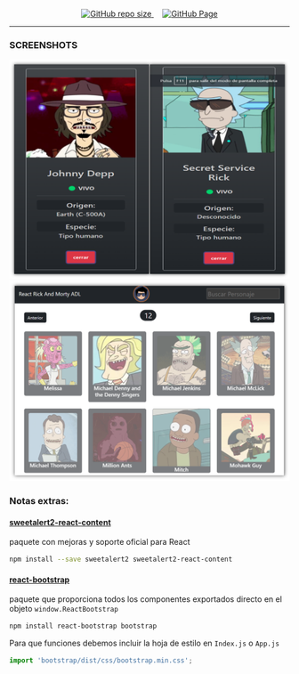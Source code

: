 
<p align="center">
  <a href="https://open.vscode.dev/EniDev911/rick-morty-react-adl">
	  <img alt="GitHub repo size" src="https://img.shields.io/badge/-Abrir%20en%20VsCode.dev-%23007ACC?style=for-the-badge&logo=visual-studio-code&logoColor=ffffff" alt="Open in Visual Studio Code" height="35">
  </a>
	&nbsp;&nbsp;&nbsp;
  <a href="https://enidev911.github.io/rick-morty-react-adl/">
	  <img alt="GitHub Page" src="https://img.shields.io/badge/-Ver%20en%20GitHub%20Pages-%23000?style=for-the-badge&logo=github&logoColor=ffffff" height="35">
  </a>
</p>

---

### SCREENSHOTS


![screenshot-1](/public/screenshot-1.png)
![screenshot-2](/public/screenshot-2.png)



### Notas extras:


#### [sweetalert2-react-content](https://github.com/sweetalert2/sweetalert2-react-content)

paquete con mejoras y soporte oficial para React

```bash
npm install --save sweetalert2 sweetalert2-react-content
```

#### [react-bootstrap](https://react-bootstrap.github.io/getting-started/introduction)

paquete que proporciona todos los componentes exportados directo en el objeto `window.ReactBootstrap`

```bash
npm install react-bootstrap bootstrap
```

Para que funciones debemos incluir la hoja de estilo en `Index.js` o `App.js`

```js
import 'bootstrap/dist/css/bootstrap.min.css';
```